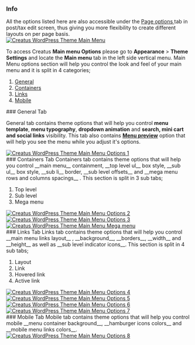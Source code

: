 <div class="thz-notification thz-notification-blue">
	<h3 class="thz-notification-title">Info</h3>
	<div>
	All the options listed here are also accessible under the <a class="thz-lightbox mfp-image" href="../../docs-media/post-page-options.jpg" data-mfp-title="Creatus WordPress Theme Post Page Options" data-modal-size="large"> Page options </a> tab in post/tax edit screen, thus giving you more flexibility to create different layouts on per page basis.
	</div>
</div>

<div class="thz-lightbox-gallery" markdown="1">
<div class="thz-doc-image max">
<a class="thz-lightbox mfp-image" href="../../docs-media/main-menu.jpg" data-mfp-title="Creatus WordPress Theme Main Menu" data-modal-size="large"> 
	<img src="../../docs-media/main-menu.jpg" alt="Creatus WordPress Theme Main Menu" />
</a>
</div>


To access Creatus __Main menu Options__ please go to __Appearance__ >  __Theme Settings__ and locate the __Main menu__ tab in the left side vertical menu. Main Menu options section will help you control the look and feel of your main menu and it is split in 4 categories;
1. <a href="#general" class="thz-scroll">General</a>
2. <a href="#containers" class="thz-scroll">Containers</a>
3. <a href="#links" class="thz-scroll">Links</a>
4. <a href="#mobile" class="thz-scroll">Mobile</a>

<div id="general" markdown="1">
### General Tab

General tab contains theme options that will help you control __menu template__, __menu typography__, __dropdown animation__ and __search, mini cart and social links__ visibility. This tab also contains <a class="thz-lightbox mfp-image" href="../../docs-media/main-menu-preview.gif" data-mfp-title="Creatus WordPress Theme Admin Main Menu Preview" data-modal-size="large">__Menu preview__</a> option that will help you see the menu while you adjust it's options.

<div class="thz-doc-image max">
<a class="thz-lightbox mfp-image" href="../../docs-media/main-menu-options-1.jpg" data-mfp-title="Creatus WordPress Theme Admin Main Menu General Tab" data-modal-size="large"> 
	<img src="../../docs-media/main-menu-options-1.jpg" alt="Creatus WordPress Theme Main Menu Options 1" />
</a>
</div>
</div>
<div id="containers" markdown="1">
### Containers Tab
Containers tab contains theme options that will help you control __main menu__ containment, __top level ul__ box style, __sub ul__ box style, __sub li__ border, __sub level offsets__ and __mega menu rows and columns spacings__ . This section is split in 3 sub tabs;

1. Top level
2. Sub level
2. Mega menu

<div class="thz-doc-image max">
<a class="thz-lightbox mfp-image" href="../../docs-media/main-menu-options-2.jpg" data-mfp-title="Creatus WordPress Theme Admin Main Menu Containers Top Level Tab" data-modal-size="large"> 
	<img src="../../docs-media/main-menu-options-2.jpg" alt="Creatus WordPress Theme Main Menu Options 2" />
</a>
</div>

<div class="thz-doc-image max">
<a class="thz-lightbox mfp-image" href="../../docs-media/main-menu-options-3.jpg" data-mfp-title="Creatus WordPress Theme Admin Main Menu Containers Sub Level Tab" data-modal-size="large"> 
	<img src="../../docs-media/main-menu-options-3.jpg" alt="Creatus WordPress Theme Main Menu Options 3" />
</a>
</div>

<div class="thz-doc-image max">
<a class="thz-lightbox mfp-image" href="../../docs-media/main-menu-options-mega-menu.jpg" data-mfp-title="Creatus WordPress Theme Admin Main Menu Containers Mega menu Tab" data-modal-size="large"> 
	<img src="../../docs-media/main-menu-options-mega-menu.jpg" alt="Creatus WordPress Theme Main Menu Mega menu" />
</a>
</div>


</div>

<div id="links" markdown="1">
### Links Tab
Links tab contains theme options that will help you control __main menu links layout__ , __background__, __borders__, __width__ and __height__ as well as __sub level indicator icons__. This section is split in 4 sub tabs;

1. Layout
2. Link
3. Hovered link
4. Active link

<div class="thz-doc-image max">
<a class="thz-lightbox mfp-image" href="../../docs-media/main-menu-options-4.jpg" data-mfp-title="Creatus WordPress Theme Admin Main Menu Links Layout Tab" data-modal-size="large"> 
	<img src="../../docs-media/main-menu-options-4.jpg" alt="Creatus WordPress Theme Main Menu Options 4" />
</a>
</div>

<div class="thz-doc-image max">
<a class="thz-lightbox mfp-image" href="../../docs-media/main-menu-options-5.jpg" data-mfp-title="Creatus WordPress Theme Admin Main Menu Links Link Tab" data-modal-size="large"> 
	<img src="../../docs-media/main-menu-options-5.jpg" alt="Creatus WordPress Theme Main Menu Options 5" />
</a>
</div>

<div class="thz-doc-image max">
<a class="thz-lightbox mfp-image" href="../../docs-media/main-menu-options-6.jpg" data-mfp-title="Creatus WordPress Theme Admin Main Menu Links Hovered Link Tab" data-modal-size="large"> 
	<img src="../../docs-media/main-menu-options-6.jpg" alt="Creatus WordPress Theme Main Menu Options 6" />
</a>
</div>

<div class="thz-doc-image max">
<a class="thz-lightbox mfp-image" href="../../docs-media/main-menu-options-7.jpg" data-mfp-title="Creatus WordPress Theme Admin Main Menu Links Active Link Tab" data-modal-size="large"> 
	<img src="../../docs-media/main-menu-options-7.jpg" alt="Creatus WordPress Theme Main Menu Options 7" />
</a>
</div>
</div>
<div id="mobile" markdown="1">
### Mobile Tab
Mobile tab contains theme options that will help you control mobile __menu container background__, __hamburger icons colors__ and __mobile menu links colors__.

<div class="thz-doc-image max">
<a class="thz-lightbox mfp-image" href="../../docs-media/main-menu-options-8.jpg" data-mfp-title="Creatus WordPress Theme Admin Main Menu Mobile Tab" data-modal-size="large"> 
	<img src="../../docs-media/main-menu-options-8.jpg" alt="Creatus WordPress Theme Main Menu Options 8" />
</a>
</div>

</div>
</div>